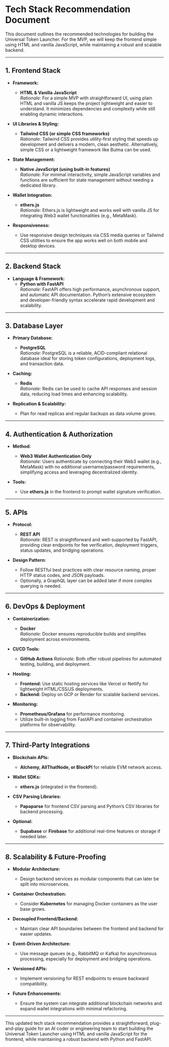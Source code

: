 # Tech Stack Recommendation Document

This document outlines the recommended technologies for building the Universal Token Launcher. For the MVP, we will keep the frontend simple using HTML and vanilla JavaScript, while maintaining a robust and scalable backend.

---

## 1. Frontend Stack

- **Framework:** 
  - **HTML & Vanilla JavaScript**  
    *Rationale:* For a simple MVP with straightforward UI, using plain HTML and vanilla JS keeps the project lightweight and easier to understand. It minimizes dependencies and complexity while still enabling dynamic interactions.
  
- **UI Libraries & Styling:** 
  - **Tailwind CSS (or simple CSS frameworks)**  
    *Rationale:* Tailwind CSS provides utility-first styling that speeds up development and delivers a modern, clean aesthetic. Alternatively, simple CSS or a lightweight framework like Bulma can be used.
  
- **State Management:** 
  - **Native JavaScript (using built-in features)**  
    *Rationale:* For minimal interactivity, simple JavaScript variables and functions are sufficient for state management without needing a dedicated library.
  
- **Wallet Integration:** 
  - **ethers.js**  
    *Rationale:* Ethers.js is lightweight and works well with vanilla JS for integrating Web3 wallet functionalities (e.g., MetaMask).
  
- **Responsiveness:** 
  - Use responsive design techniques via CSS media queries or Tailwind CSS utilities to ensure the app works well on both mobile and desktop devices.

---

## 2. Backend Stack

- **Language & Framework:** 
  - **Python with FastAPI**  
    *Rationale:* FastAPI offers high performance, asynchronous support, and automatic API documentation. Python’s extensive ecosystem and developer-friendly syntax accelerate rapid development and scalability.
  

---

## 3. Database Layer

- **Primary Database:** 
  - **PostgreSQL**  
    *Rationale:* PostgreSQL is a reliable, ACID-compliant relational database ideal for storing token configurations, deployment logs, and transaction data.
  
- **Caching:** 
  - **Redis**  
    *Rationale:* Redis can be used to cache API responses and session data, reducing load times and enhancing scalability.
  
- **Replication & Scalability:** 
  - Plan for read replicas and regular backups as data volume grows.

---

## 4. Authentication & Authorization

- **Method:** 
  - **Web3 Wallet Authentication Only**  
    *Rationale:* Users authenticate by connecting their Web3 wallet (e.g., MetaMask) with no additional username/password requirements, simplifying access and leveraging decentralized identity.
  
- **Tools:** 
  - Use **ethers.js** in the frontend to prompt wallet signature verification.

---

## 5. APIs

- **Protocol:** 
  - **REST API**  
    *Rationale:* REST is straightforward and well-supported by FastAPI, providing clear endpoints for fee verification, deployment triggers, status updates, and bridging operations.
  
- **Design Pattern:** 
  - Follow RESTful best practices with clear resource naming, proper HTTP status codes, and JSON payloads.
  - Optionally, a GraphQL layer can be added later if more complex querying is needed.

---

## 6. DevOps & Deployment

- **Containerization:** 
  - **Docker**  
    *Rationale:* Docker ensures reproducible builds and simplifies deployment across environments.
  
- **CI/CD Tools:** 
  - **GitHub Actions**
    *Rationale:* Both offer robust pipelines for automated testing, building, and deployment.
  
- **Hosting:** 
  - **Frontend:** Use static hosting services like Vercel or Netlify for lightweight HTML/CSS/JS deployments.
  - **Backend:** Deploy on GCP or Render for scalable backend services.
  
- **Monitoring:** 
  - **Prometheus/Grafana** for performance monitoring.
  - Utilize built-in logging from FastAPI and container orchestration platforms for observability.

---

## 7. Third-Party Integrations

- **Blockchain APIs:** 
  - **Alchemy, AllThatNode, or BlockPI** for reliable EVM network access.
  
- **Wallet SDKs:** 
  - **ethers.js** (integrated in the frontend).
  
- **CSV Parsing Libraries:** 
  - **Papaparse** for frontend CSV parsing and Python’s CSV libraries for backend processing.
  
- **Optional:** 
  - **Supabase** or **Firebase** for additional real-time features or storage if needed later.

---

## 8. Scalability & Future-Proofing

- **Modular Architecture:** 
  - Design backend services as modular components that can later be split into microservices.
  
- **Container Orchestration:** 
  - Consider **Kubernetes** for managing Docker containers as the user base grows.
  
- **Decoupled Frontend/Backend:** 
  - Maintain clear API boundaries between the frontend and backend for easier updates.
  
- **Event-Driven Architecture:** 
  - Use message queues (e.g., RabbitMQ or Kafka) for asynchronous processing, especially for deployment and bridging operations.
  
- **Versioned APIs:** 
  - Implement versioning for REST endpoints to ensure backward compatibility.
  
- **Future Enhancements:** 
  - Ensure the system can integrate additional blockchain networks and expand wallet integrations with minimal refactoring.

---

This updated tech stack recommendation provides a straightforward, plug-and-play guide for an AI coder or engineering team to start building the Universal Token Launcher using HTML and vanilla JavaScript for the frontend, while maintaining a robust backend with Python and FastAPI.
